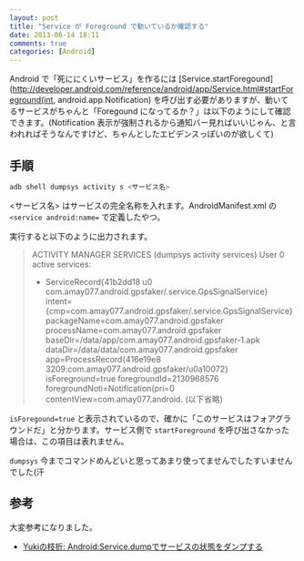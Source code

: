 ```yaml
---
layout: post
title: "Service が Foreground で動いているか確認する"
date: 2013-06-14 18:11
comments: true
categories: [Android]
---
```

Android で「死ににくいサービス」を作るには [Service.startForegound](http://developer.android.com/reference/android/app/Service.html#startForeground(int, android.app.Notification) を呼び出す必要がありますが、動いてるサービスがちゃんと「Foregound になってるか？」は以下のようにして確認できます。(Notification 表示が強制されるから通知バー見ればいいじゃん、と言われればそうなんですけど、ちゃんとしたエビデンスっぽいのが欲しくて)
<!--more-->
## 手順

```sh
adb shell dumpsys activity s <サービス名>
```

<サービス名> はサービスの完全名称を入れます。AndroidManifest.xml の ``<service android:name=`` で定義したやつ。

実行すると以下のように出力されます。

> ACTIVITY MANAGER SERVICES (dumpsys activity services)
>   User 0 active services:
>   * ServiceRecord{41b2dd18 u0 com.amay077.android.gpsfaker/.service.GpsSignalService}
>     intent={cmp=com.amay077.android.gpsfaker/.service.GpsSignalService}
>     packageName=com.amay077.android.gpsfaker
>     processName=com.amay077.android.gpsfaker
>     baseDir=/data/app/com.amay077.android.gpsfaker-1.apk
>     dataDir=/data/data/com.amay077.android.gpsfaker
>     app=ProcessRecord{416e19e8 3209:com.amay077.android.gpsfaker/u0a10072}
>     isForeground=true foregroundId=2130968576 foregroundNoti=Notification(pri=0 contentView=com.amay077.android.
> (以下省略)

``isForegound=true`` と表示されているので、確かに「このサービスはフォアグラウンドだ」と分かります。サービス側で ``startForeground`` を呼び出さなかった場合は、この項目は表れません。

``dumpsys`` 今までコマンドめんどいと思ってあまり使ってませんでしたすいませんでした(汗

## 参考

大変参考になりました。

* [Yukiの枝折: Android:Service.dumpでサービスの状態をダンプする](http://yuki312.blogspot.com/2013/02/androidservicedump.html)